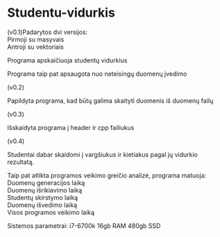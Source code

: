 # Studentu-vidurkis


(v0.1)Padarytos dvi versijos:<br>
Pirmoji su masyvais<br>
Antroji su vektoriais

Programa apskaičiuoja studentų vidurkius

Programa taip pat apsaugota nuo neteisingų duomenų įvedimo

(v0.2)

Papildyta programa, kad būtų galima skaityti duomenis iš duomenų failų

(v0.3)
 
Išskaidyta programa į header ir cpp failiukus

(v0.4)

Studentai dabar skaidomi į vargšiukus ir kietiakus pagal jų vidurkio rezultatą.

Taip pat atlikta programos veikimo greičio analizė, programa matuoja:<br>
Duomenų generacijos laiką<br>
Duomenų išrikiavimo laiką<br>
Studentų skirstymo laiką<br>
Duomenų išvedimo laiką<br>
Visos programos veikimo laiką<br>

Sistemos parametrai:
i7-6700k
16gb RAM
480gb SSD

